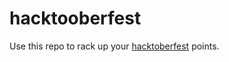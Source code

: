 # hacktooberfest

Use this repo to rack up your [hacktoberfest](https://hacktoberfest.digitalocean.com/) points.

